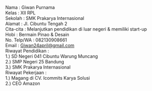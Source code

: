Nama : Giwan Purnama 
<br>
Kelas : XII RPL
<br>
Sekolah : SMK Prakarya Internasional
<br>
Alamat : Jl. Cibuntu Tengah 2
<br>
Cita-cita : Melanjutkan pendidikan di luar negeri & memiliki start-up
<br>
Hobi : Bermain Pinao & Desain
<br>
No. Telp/WA : 082130908661
<br>
Email : Giwan24april@gmail.com
<br>
Riwayat Pendidikan :
<br>
1.) SD Negeri 041 Cibuntu Warung Muncang
<br>
2.) SMP Negeri 25 Bandung
<br>
3.) SMK Prakarya Internasional
<br>
Riwayat Pekerjaan :
<br>
1.) Magang di CV. Icommits Karya Solusi
<br>
2.) CEO Amazon

